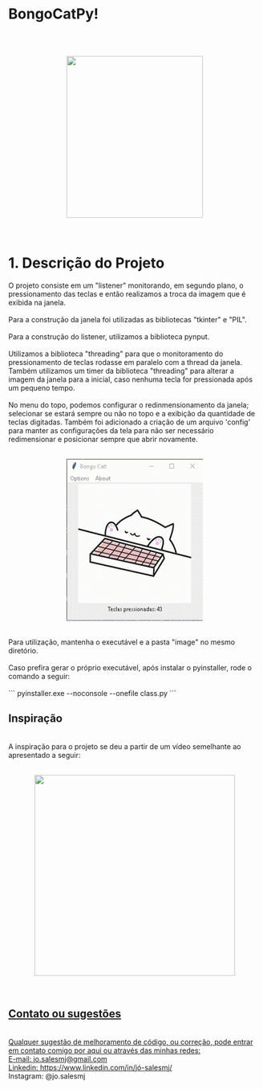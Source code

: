 # BongoCatPy!
<br>
<br>
<p align="center">
  <img width="272" height="322" src="https://raw.githubusercontent.com/josalesmj/pyCatKeyboard/master/bongocat.gif">
</p>
<br>

# 1. Descrição do Projeto
O projeto consiste em um "listener" monitorando, em segundo plano, o pressionamento das teclas e então realizamos a troca da imagem que é exibida na janela. 
<br>
<br>
Para a construção da janela foi utilizadas as bibliotecas "tkinter" e "PIL".
<br>
<br>
Para a construção do listener, utilizamos a biblioteca pynput.
<br>
<br>
Utilizamos a biblioteca "threading" para que o monitoramento do pressionamento de teclas rodasse em paralelo com a thread da janela. Também utilizamos um timer da biblioteca "threading" para alterar a imagem da janela para a inicial, caso nenhuma tecla for pressionada após um pequeno tempo.
<br>
<br>
No menu do topo, podemos configurar o redinmensionamento da janela; selecionar se estará sempre ou não no topo e a exibição da quantidade de teclas digitadas. Também foi adicionado a criação de um arquivo 'config' para manter as configurações da tela para não ser necessário redimensionar e posicionar sempre que abrir novamente. 
<br>
<br>
<p align="center">
  <img width="272" height="322" src="https://raw.githubusercontent.com/josalesmj/BongoCatPy/master/bongocat1.gif">
</p>
<br>
Para utilização, mantenha o executável e a pasta "image" no mesmo diretório.
<br>
<br>
Caso prefira gerar o próprio executável, após instalar o pyinstaller, rode o comando a seguir:
<br>
<br>
```
pyinstaller.exe --noconsole --onefile class.py
```

## Inspiração
<br>
A inspiração para o projeto se deu a partir de um vídeo semelhante ao apresentado a seguir:

<br>
<br>
<p align="center">
  <a href="https://www.youtube.com/watch?v=tvg6vvs0WbM" target="_blank">
  <img width="400" height="400" src="https://img.youtube.com/vi/tvg6vvs0WbM/0.jpg">
</p>
<br>

## Contato ou sugestões
<br>
Qualquer sugestão de melhoramento de código, ou correção, pode entrar em contato comigo por aqui ou através das minhas redes:<br>
E-mail: jo.salesmj@gmail.com<br>
Linkedin: <a href="linkedin.com/in/jó-salesmj/">https://www.linkedin.com/in/jó-salesmj/</a>
  <br>
Instagram: @jo.salesmj
